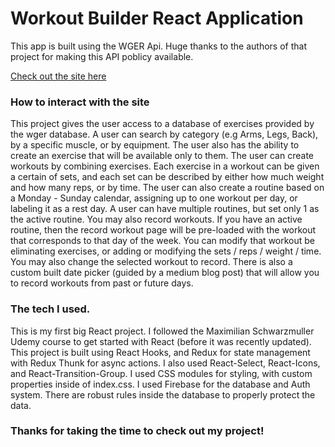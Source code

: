 # Workout Builder React Application

This app is built using the WGER Api. Huge thanks to the authors of that project for making this API poblicy available.

[Check out the site here](https://the-workout-planner.com)

### How to interact with the site

This project gives the user access to a database of exercises provided by the wger database. A user can search by category (e.g Arms, Legs, Back), by a specific muscle, or by equipment. The user also has the ability to create an exercise that will be available only to them. The user can create workouts by combining exercises. Each exercise in a workout can be given a certain of sets, and each set can be described by either how much weight and how many reps, or by time. The user can also create a routine based on a Monday - Sunday calendar, assigning up to one workout per day, or labeling it as a rest day. A user can have multiple routines, but set only 1 as the active routine. You may also record workouts. If you have an active routine, then the record workout page will be pre-loaded with the workout that corresponds to that day of the week. You can modify that workout be eliminating exercises, or adding or modifying the sets / reps / weight / time. You may also change the selected workout to record. There is also a custom built date picker (guided by a medium blog post) that will allow you to record workouts from past or future days.

### The tech I used.

This is my first big React project. I followed the Maximilian Schwarzmuller Udemy course to get started with React (before it was recently updated). This project is built using React Hooks, and Redux for state management with Redux Thunk for async actions. I also used React-Select, React-Icons, and React-Transition-Group. I used CSS modules for styling, with custom properties inside of index.css. I used Firebase for the database and Auth system. There are robust rules inside the database to properly protect the data.

### Thanks for taking the time to check out my project!
